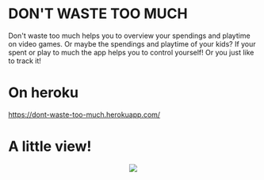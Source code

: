# DON'T WASTE TOO MUCH

Don't waste too much helps you to overview your spendings and playtime on video games. Or maybe the spendings and playtime of your kids? If your spent or play to much the app helps you to control yourself! Or you just like to track it!

# On heroku

https://dont-waste-too-much.herokuapp.com/

# A little view!

<p align="center">
  <img src="https://user-images.githubusercontent.com/105639964/183077447-5e408d05-64a5-4c69-a537-a9d564a81bcd.png" />
</p>
